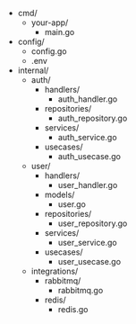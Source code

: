- cmd/
    - your-app/
      - main.go 
- config/
    - config.go
    - .env
- internal/
    - auth/
        - handlers/
            - auth_handler.go
        - repositories/
            - auth_repository.go
        - services/
            - auth_service.go
        - usecases/
            - auth_usecase.go
    - user/
        - handlers/
            - user_handler.go
        - models/
            - user.go
        - repositories/
            - user_repository.go
        - services/
            - user_service.go
        - usecases/
            - user_usecase.go
    - integrations/
        - rabbitmq/
            - rabbitmq.go
        - redis/
            - redis.go
